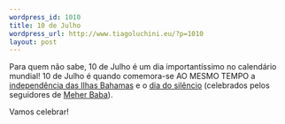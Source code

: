 ```yaml
--- 
wordpress_id: 1010
title: 10 de Julho
wordpress_url: http://www.tiagoluchini.eu/?p=1010
layout: post
---
```

Para quem não sabe, 10 de Julho é um dia importantíssimo no calendário mundial! 10 de Julho é quando comemora-se AO MESMO TEMPO a <a href="http://en.wikipedia.org/wiki/Bahamas" target="_blank">independência das Ilhas Bahamas</a> e o <a href="http://en.wikipedia.org/wiki/Silence_Day" target="_blank">dia do silêncio</a> (celebrados pelos seguidores de <a href="http://en.wikipedia.org/wiki/Meher_Baba" target="_blank">Meher Baba</a>).

Vamos celebrar!
